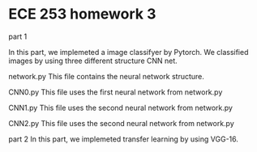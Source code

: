 # ECE 253 homework 3


part 1

In this part, we implemeted a image classifyer by Pytorch. We classified images by using three different structure CNN net.

network.py
This file contains the neural network structure.

CNN0.py
This file uses the first neural network from network.py 

CNN1.py
This file uses the second neural network from network.py 

CNN2.py
This file uses the second neural network from network.py 

part 2 
In this part, we implemeted transfer learning by using VGG-16.


